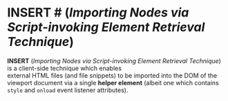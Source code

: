 # INSERT # (***I**mporting **N**odes via **S**cript-invoking **E**lement **R**etrieval **T**echnique*)

**INSERT** (*Importing Nodes via Script-invoking Element Retrieval Technique*) is a client-side technique which enables  
external HTML files (and file snippets) to be imported into the DOM of the viewport document via a single **helper element** (albeit one which contains `style` and `onload` event listener attributes).
